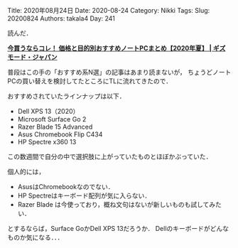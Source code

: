 ﻿Title: 2020年08月24日
Date: 2020-08-24
Category: Nikki
Tags: 
Slug: 20200824
Authors: takala4
Day: 241



読んだ．


**[今買うならコレ！ 価格と目的別おすすめノートPCまとめ【2020年夏】 | ギズモード・ジャパン](https://www.gizmodo.jp/2020/08/gizmodo-us-buyers-guide-laptops-2020-summer.html)**



普段はこの手の「おすすめ系N選」の記事はあまり読まないが，
ちょうどノートPCの買い替えを検討してたところにTLに流れてきたので．


おすすめされていたラインナップは以下．


* Dell XPS 13（2020）
* Microsoft Surface Go 2
* Razer Blade 15 Advanced
* Asus Chromebook Flip C434
* HP Spectre x360 13


この数週間で自分の中で選択肢に上がっていたものとほぼかぶっていた．


個人的には，

* AsusはChromebookなのでない．
* HP Spectreはキーボード配列が気に入らない．
* Razer Blade は今使っており，概ね文句はないが新しいものも試してみたい．


とするならば，Surface GoかDell XPS 13だろうか．
Dellのキーボードがどんなものか気になる．．．